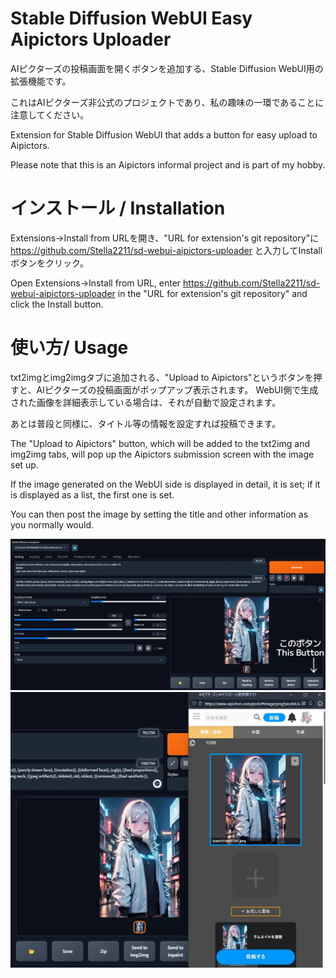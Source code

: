 # Stable Diffusion WebUI Easy Aipictors Uploader
AIピクターズの投稿画面を開くボタンを追加する、Stable Diffusion WebUI用の拡張機能です。

これはAIピクターズ非公式のプロジェクトであり、私の趣味の一環であることに注意してください。

Extension for Stable Diffusion WebUI that adds a button for easy upload to Aipictors.

Please note that this is an Aipictors informal project and is part of my hobby.

# インストール / Installation
Extensions→Install from URLを開き、"URL for extension's git repository"に https://github.com/Stella2211/sd-webui-aipictors-uploader と入力してInstallボタンをクリック。

Open Extensions→Install from URL, enter https://github.com/Stella2211/sd-webui-aipictors-uploader in the "URL for extension's git repository" and click the Install button.

# 使い方/ Usage
txt2imgとimg2imgタブに追加される、"Upload to Aipictors"というボタンを押すと、AIピクターズの投稿画面がポップアップ表示されます。
WebUI側で生成された画像を詳細表示している場合は、それが自動で設定されます。

あとは普段と同様に、タイトル等の情報を設定すれば投稿できます。

The "Upload to Aipictors" button, which will be added to the txt2img and img2img tabs, will pop up the Aipictors submission screen with the image set up.

If the image generated on the WebUI side is displayed in detail, it is set; if it is displayed as a list, the first one is set.

You can then post the image by setting the title and other information as you normally would.

![This Button](./imgs/This_Button.webp)
![PopUp](./imgs/PopUp.webp)